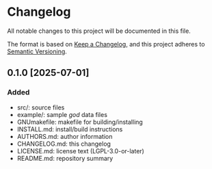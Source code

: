 # Changelog

All notable changes to this project will be documented in this file.

The format is based on [Keep a Changelog](https://keepachangelog.com/en/1.1.0/),
and this project adheres to [Semantic Versioning](https://semver.org/spec/v2.0.0.html).

## 0.1.0 [2025-07-01]

### Added
- src/: source files
- example/: sample *god* data files
- GNUmakefile: makefile for building/installing
- INSTALL.md: install/build instructions
- AUTHORS.md: author information
- CHANGELOG.md: this changelog
- LICENSE.md: license text (LGPL-3.0-or-later)
- README.md: repository summary
